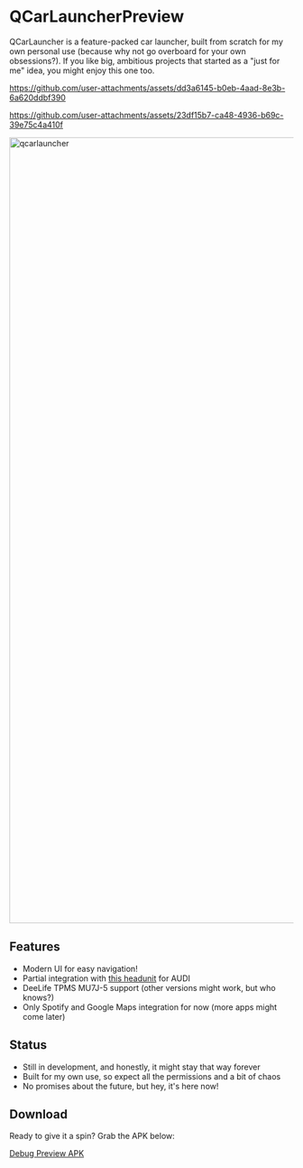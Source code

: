 # QCarLauncherPreview

QCarLauncher is a feature-packed car launcher, built from scratch for my own personal use (because why not go overboard for your own obsessions?). If you like big, ambitious projects that started as a "just for me" idea, you might enjoy this one too.

https://github.com/user-attachments/assets/dd3a6145-b0eb-4aad-8e3b-6a620ddbf390

https://github.com/user-attachments/assets/23df15b7-ca48-4936-b69c-39e75c4a410f

<img width="3727" height="1392" alt="qcarlauncher" src="https://github.com/user-attachments/assets/2ef39215-c856-40c3-b6dc-b3a013f4da64" />



## Features
- Modern UI for easy navigation!
- Partial integration with [this headunit](https://pt.aliexpress.com/item/1005005875430250.html) for AUDI
- DeeLife TPMS MU7J-5 support (other versions might work, but who knows?)
- Only Spotify and Google Maps integration for now (more apps might come later)

## Status
- Still in development, and honestly, it might stay that way forever
- Built for my own use, so expect all the permissions and a bit of chaos
- No promises about the future, but hey, it's here now!

## Download
Ready to give it a spin? Grab the APK below:

[Debug Preview APK](https://github.com/raphaelquintao/QCarLauncherPreview/releases/download/0.0.1dev/QCarLauncher-ninja.quintao.qcarlauncher-debug.apk)
